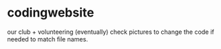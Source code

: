 # codingwebsite
our club + volunteering (eventually)
check pictures to change the code if needed to match file names.
